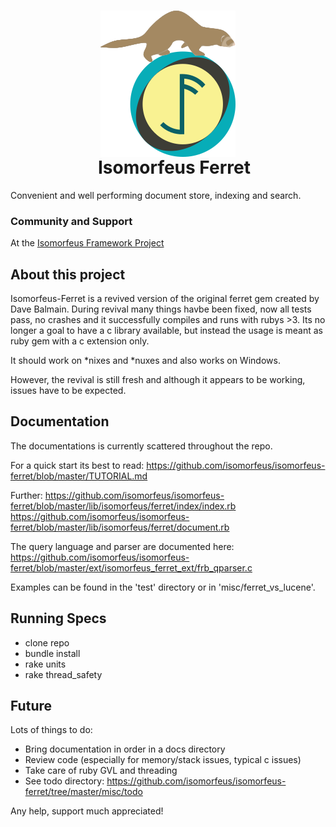 <h1 align="center">
  <img src="https://github.com/isomorfeus/isomorfeus-ferret/blob/master/Logo.png?raw=true" align="center" width="216" height="234" />
  <br/>
&nbsp;&nbsp;&nbsp;Isomorfeus Ferret<br/>
</h1>

Convenient and well performing document store, indexing and search.

### Community and Support
At the [Isomorfeus Framework Project](https://isomorfeus.com)

## About this project

Isomorfeus-Ferret is a revived version of the original ferret gem created by Dave Balmain.
During revival many things havbe been fixed, now all tests pass, no crashes and it
successfully compiles and runs with rubys >3. Its no longer a goal to have
a c library available, but instead the usage is meant as ruby gem with a c extension only.

It should work on *nixes and *nuxes and also works on Windows.

However, the revival is still fresh and although it appears to be working, issues have to be expected.

## Documentation

The documentations is currently scattered throughout the repo.

For a quick start its best to read:
https://github.com/isomorfeus/isomorfeus-ferret/blob/master/TUTORIAL.md

Further:
https://github.com/isomorfeus/isomorfeus-ferret/blob/master/lib/isomorfeus/ferret/index/index.rb
https://github.com/isomorfeus/isomorfeus-ferret/blob/master/lib/isomorfeus/ferret/document.rb

The query language and parser are documented here:
https://github.com/isomorfeus/isomorfeus-ferret/blob/master/ext/isomorfeus_ferret_ext/frb_qparser.c

Examples can be found in the 'test' directory or in 'misc/ferret_vs_lucene'.

## Running Specs

- clone repo
- bundle install
- rake units
- rake thread_safety

## Future

Lots of things to do:
- Bring documentation in order in a docs directory
- Review code (especially for memory/stack issues, typical c issues)
- Take care of ruby GVL and threading
- See todo directory: https://github.com/isomorfeus/isomorfeus-ferret/tree/master/misc/todo

Any help, support much appreciated!
